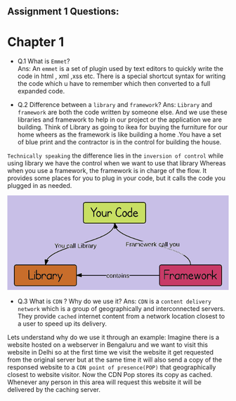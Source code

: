 ## Assignment 1 Questions:
# Chapter 1

 - Q.1 What is `Emmet`? <br>
 Ans: An `emmet` is a set of plugin used by text editors to quickly write the code in html , xml ,xss etc. There is a special shortcut syntax for writing the code which u have to remember which then converted to a full expanded code.

- Q.2 Difference between a `library` and `framework`?
Ans: `Library` and `framework` are both the code written by someone else. And we use these libraries and framework to help in our project or the application we are building.
Think of Library as going to ikea for buying the furniture for our home wheers as the framework is like building a home .You have a set of blue print and the contractor is in the control for building the house.

`Technically speaking` the difference lies in the `inversion of control` while using library we have the control when we want to use that library Whereas when you use a framework, the framework is in charge of the flow. It provides some places for you to plug in your code, but it calls the code you plugged in as needed.

![Alt text](image.png)

- Q.3 What is `CDN` ? Why do we use it?
Ans: `CDN` is a `content delivery network` which is a group of geographically and interconnected servers. They provide `cached` internet content from a network location closest to a user to speed up its delivery.

Lets understand why do we use it through an example:
Imagine there is a website hosted on a webserver in Bengaluru and we want to visit this website in Delhi so at the first time we visit the website it get requested from the original server but at the same time it will also send a copy of the responsed website to a `CDN point of presence(POP)` that geographically closest to website visitor.
Now the CDN Pop stores its copy as cached.
Whenever any person in this area will request this website it will be delivered by the caching server.   